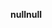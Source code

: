 <span data-ttu-id="2e419-101">**null**</span><span class="sxs-lookup"><span data-stu-id="2e419-101">**null**</span></span>